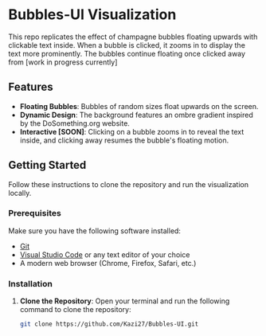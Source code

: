 # Bubbles-UI Visualization

This repo replicates the effect of champagne bubbles floating upwards with clickable text inside. When a bubble is clicked, it zooms in to display the text more prominently. The bubbles continue floating once clicked away from [work in progress currently]

## Features

- **Floating Bubbles**: Bubbles of random sizes float upwards on the screen.
- **Dynamic Design**: The background features an ombre gradient inspired by the DoSomething.org website.
- **Interactive [SOON]**: Clicking on a bubble zooms in to reveal the text inside, and clicking away resumes the bubble's floating motion.


## Getting Started

Follow these instructions to clone the repository and run the visualization locally.

### Prerequisites

Make sure you have the following software installed:

- [Git](https://git-scm.com/downloads)
- [Visual Studio Code](https://code.visualstudio.com/) or any text editor of your choice
- A modern web browser (Chrome, Firefox, Safari, etc.)

### Installation

1. **Clone the Repository**:
   Open your terminal and run the following command to clone the repository:
   ```bash
   git clone https://github.com/Kazi27/Bubbles-UI.git
